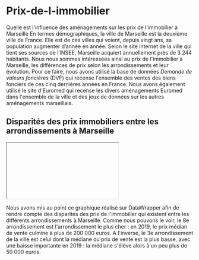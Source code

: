 # Prix-de-l-immobilier 
Quelle est l'influence des aménagements sur les prix de l'immobilier à Marseille
En termes démographiques, la ville de Marseille est la deuxième ville de France. Elle est de ces villes qui voient, depuis vingt ans, sa population augmenter d’année en année. Selon le site internet de la ville qui tient ses sources de l’INSEE, Marseille acquiert annuellement près de 3 244 habitants. Nous nous sommes intéressées ainsi au prix de l'immobilier à Marseille, les différences de prix selon les arrondissements et leur évolution. Pour ce faire, nous avons utilisé la base de données *Demande de valeurs foncières* (DVF) qui recense l'ensemble des ventes des biens fonciers de ces cinq dernières années en France. Nous avons également utilisé le site d'Euromed qui recense les divers aménagements Euromed dans l'ensemble de la ville et des jeux de données sur les autres aménagements marseillais. 
## Disparités des prix immobiliers entre les arrondissements à Marseille

<iframe> <title="Prix médian des ventes immobilières par arrondissements pour l'année 2019" aria-label="chart" id="datawrapper-chart-htInc" src="https://datawrapper.dwcdn.net/htInc/2/" scrolling="no" frameborder="0" style="border: none;" width="600" height="400"></iframe>

Nous avons mis au point ce graphique réalisé sur DataWrapper afin de rendre compte des disparités des prix de l'immobilier qui existent entre les différents arrondissements à Marseille. Comme nous pouvons le voir, le 8e arrondissement est l'arrondissement le plus cher : en 2019, le prix médian de vente culmine à plus de 200 000 euros. A l'inverse, le 3e arrondissement de la ville est celui dont la médiane du prix de vente est la plus basse, avec une baisse importante en 2019 : la médiane s'élève alors à un peu plus de 50 000 euros. 
